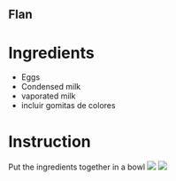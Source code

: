 ## Flan

# Ingredients
* Eggs
* Condensed milk
* vaporated milk
* incluir gomitas de colores


# Instruction
Put the ingredients together in a bowl 
![ ](https://cdn-ilddihb.nitrocdn.com/MgqZCGPEMHvMRLsisMUCAIMWvgGMxqaj/assets/images/optimized/rev-16c8237/www.goya.com/wp-content/uploads/2023/10/flan-de-queso-caramel-topped-cream-cheese-custard-1196x560.jpg)
![ ](https://content-cocina.lecturas.com/medio/2018/11/23/paso_a_paso_para_realizar_flanes_de_colores_resultado_final_03b580c4_800x800.jpg)

